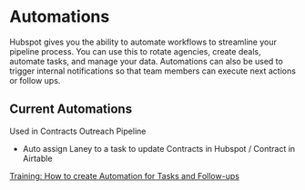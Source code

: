 # Automations

Hubspot gives you the ability to automate workflows to streamline your pipeline process. You can use this to rotate agencies, create deals, automate tasks, and manage your data. Automations can also be used to trigger internal notifications so that team members can execute next actions or follow ups.

## Current Automations

Used in Contracts Outreach Pipeline

- Auto assign Laney to a task to update Contracts in Hubspot / Contract in Airtable

[Training: How to create Automation for Tasks and Follow-ups](#current-automations)
